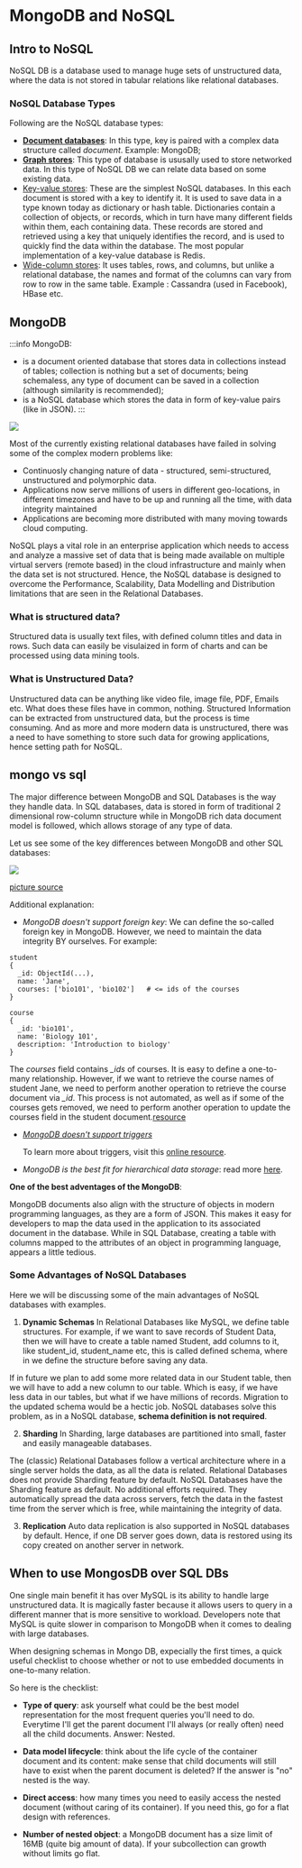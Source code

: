 # MongoDB and NoSQL

## Intro  to NoSQL

NoSQL DB is a database used to manage huge sets of unstructured data, where the data is not stored in tabular relations like relational databases. 

### NoSQL Database Types
Following are the NoSQL database types:

- **[Document databases](https://en.wikipedia.org/wiki/Document-oriented_database)**: In this type, key is paired with a complex data structure called *document*. Example: MongoDB;
- **[Graph stores](https://en.wikipedia.org/wiki/Graph_database)**: This type of database is ususally used to store networked data. In this type of NoSQL DB we can relate data based on some existing data.
- [Key-value stores](https://en.wikipedia.org/wiki/Key-value_database): These are the simplest NoSQL databases. In this each document is stored with a key to identify it. It is used to save data in a type known today as dictionary or hash table. Dictionaries contain a collection of objects, or records, which in turn have many different fields within them, each containing data. These records are stored and retrieved using a key that uniquely identifies the record, and is used to quickly find the data within the database. The most popular implementation of a key-value database is Redis.
- [Wide-column stores](https://en.wikipedia.org/wiki/Wide_column_store): It uses tables, rows, and columns, but unlike a relational database, the names and format of the columns can vary from row to row in the same table.  Example : Cassandra (used in Facebook), HBase etc.

## MongoDB

:::info
MongoDB: 
- is a document oriented database that stores data in collections instead of tables; collection is nothing but a set of documents; being schemaless, any type of document can be saved in a collection (although similarity is recommended);
- is a NoSQL database which stores the data in form of key-value pairs (like in JSON).
:::

 

![](https://s3-eu-west-1.amazonaws.com/ih-materials/uploads/upload_5a8442407114925ba583ca66f53e7cdd.png)


Most of the currently existing relational databases have failed in solving some of the complex modern problems like:

- Continuosly changing nature of data - structured, semi-structured, unstructured and polymorphic data.
- Applications now serve millions of users in different geo-locations, in different timezones and have to be up and running all the time, with data integrity maintained
- Applications are becoming more distributed with many moving towards cloud computing.


NoSQL plays a vital role in an enterprise application which needs to access and analyze a massive set of data that is being made available on multiple virtual servers (remote based) in the cloud infrastructure and mainly when the data set is not structured. Hence, the NoSQL database is designed to overcome the Performance, Scalability, Data Modelling and Distribution limitations that are seen in the Relational Databases.

### What is structured data?
Structured data is usually text files, with defined column titles and data in rows. Such data can easily be visulaized in form of charts and can be processed using data mining tools.


### What is Unstructured Data?
Unstructured data can be anything like video file, image file, PDF, Emails etc. What does these files have in common, nothing. Structured Information can be extracted from unstructured data, but the process is time consuming. And as more and more modern data is unstructured, there was a need to have something to store such data for growing applications, hence setting path for NoSQL.


## mongo vs sql

The major difference between MongoDB and SQL Databases is the way they handle data. In SQL databases, data is stored in form of traditional 2 dimensional row-column structure while in MongoDB rich data document model is followed, which allows storage of any type of data.

Let us see some of the key differences between MongoDB and other SQL databases:

![](https://s3-eu-west-1.amazonaws.com/ih-materials/uploads/upload_05f143c87fbf3995fffee03e7171bedd.png)

[picture source](https://www.studytonight.com/mongodb/mongodb-vs-rdbms)

Additional explanation:
- *MongoDB doesn't support foreign key*:
We can define the so-called foreign key in MongoDB. However, we need to maintain the data integrity BY ourselves. For example:

```shell
student
{ 
  _id: ObjectId(...),
  name: 'Jane',
  courses: ['bio101', 'bio102']   # <= ids of the courses
}

course
{
  _id: 'bio101',
  name: 'Biology 101',
  description: 'Introduction to biology'
}
```

The *courses* field contains *_ids* of courses. It is easy to define a one-to-many relationship. However, if we want to retrieve the course names of student Jane, we need to perform another operation to retrieve the course document via *_id*. This process is not automated, as well as if some of the courses gets removed, we need to perform another operation to update the courses field in the student document.[resource](https://stackoverflow.com/questions/6334048/foreign-keys-in-mongo/6334282)

- *[MongoDB doesn't support triggers](https://www.percona.com/live/18/sessions/triggers-in-mongodb)*

    To learn more about triggers, visit this [online resource](https://www.essentialsql.com/what-is-a-database-trigger/).

- *MongoDB is the best fit for hierarchical data storage*: read more [here](https://docs.mongodb.com/manual/applications/data-models-tree-structures/).


**One of the best adventages of the MongoDB**:

MongoDB documents also align with the structure of objects in modern programming languages, as they are a form of JSON. This makes it easy for developers to map the data used in the application to its associated document in the database. While in SQL Database, creating a table with columns mapped to the attributes of an object in programming language, appears a little tedious.


### Some Advantages of NoSQL Databases
Here we will be discussing some of the main advantages of NoSQL databases with examples.

1. **Dynamic Schemas**
In Relational Databases like MySQL, we define table structures. For example, if we want to save records of Student Data, then we will have to create a table named Student, add columns to it, like student_id, student_name etc, this is called defined schema, where in we define the structure before saving any data.

If in future we plan to add some more related data in our Student table, then we will have to add a new column to our table. Which is easy, if we have less data in our tables, but what if we have millions of records. Migration to the updated schema would be a hectic job. NoSQL databases solve this problem, as in a NoSQL database, **schema definition is not required**.

2. **Sharding**
In Sharding, large databases are partitioned into small, faster and easily manageable databases.

The (classic) Relational Databases follow a vertical architecture where in a single server holds the data, as all the data is related. Relational Databases does not provide Sharding feature by default. NoSQL Databases have the Sharding feature as default. No additional efforts required. They automatically spread the data across servers, fetch the data in the fastest time from the server which is free, while maintaining the integrity of data.

3. **Replication**
Auto data replication is also supported in NoSQL databases by default. Hence, if one DB server goes down, data is restored using its copy created on another server in network.


## When to use MongosDB over SQL DBs
One single main benefit it has over MySQL is its ability to handle large unstructured data. It is magically faster because it allows users to query in a different manner that is more sensitive to workload. Developers note that MySQL is quite slower in comparison to MongoDB when it comes to dealing with large databases.


When designing schemas in Mongo DB, expecially the first times, a quick useful checklist to choose whether or not to use embedded documents in one-to-many relation.

So here is the checklist:

- **Type of query**: ask yourself what could be the best model representation for the most frequent queries you'll need to do. Everytime I'll get the parent document I'll always (or really often) need all the child documents. Answer: Nested.

- **Data model lifecycle**: think about the life cycle of the container document and its content: make sense that child documents will still have to exist when the parent document is deleted? If the answer is "no" nested is the way.


- **Direct access**: how many times you need to easily access the nested document (without caring of its container). If you need this, go for a flat design with references.

- **Number of nested object**: a MongoDB document has a size limit of 16MB (quite big amount of data). If your subcollection can growth without limits go flat.